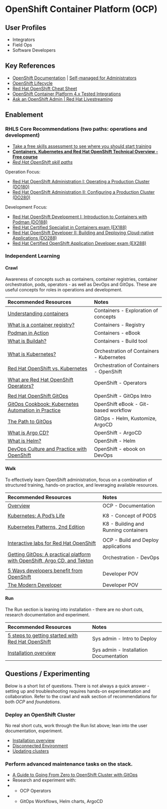 # OpenShift Container Platform (OCP)

## User Profiles

* Integrators
* Field Ops
* Software Developers

## Key References

* [OpenShift Documentation](https://docs.redhat.com/en/documentation/openshift_container_platform/4.17)
| [Self-managed for Administrators](https://docs.redhat.com/en/essentials/openshift/self-managed-for-administrators)
* [OpenShift Lifecycle](https://access.redhat.com/support/policy/updates/openshift)
* [Red Hat OpenShift Cheat Sheet](https://developers.redhat.com/cheat-sheets/red-hat-openshift-container-platform)
* [OpenShift Container Platform 4.x Tested Integrations](https://access.redhat.com/articles/4128421)
* [Ask an OpenShift Admin | Red Hat Livestreaming](https://www.youtube.com/playlist?list=PLaR6Rq6Z4IqdsG6b09q4QIv_Yq5fNL7zh)

## Enablement

### RHLS Core Recommendations (two paths: operations and development)

* [Take a free skills assessment to see where you should start training](https://skills.ole.redhat.com/en)
* [**Containers, Kubernetes and Red Hat OpenShift Technical Overview - Free course**](https://www.redhat.com/en/services/training/do080-deploying-containerized-applications-technical-overview)
* [*Red Hat OpenShift skill paths*](https://www.redhat.com/en/resources/openshift-skill-paths-datasheet)

Operation Focus:  

* [Red Hat OpenShift Administration I: Operating a Production Cluster (DO180)](https://www.redhat.com/en/services/training/red-hat-openshift-administration-i-operating-a-production-cluster)
* [Red Hat OpenShift Administration II: Configuring a Production Cluster (DO280)](https://www.redhat.com/en/services/training/red-hat-openshift-administration-ii-configuring-a-production-cluster)

Development Focus:  

* [Red Hat OpenShift Development I: Introduction to Containers with Podman (DO188)](https://www.redhat.com/en/services/training/do188-red-hat-open-shift-development-introduction-containers-with-podman)
* [Red Hat Certified Specialist in Containers exam (EX188)](https://www.redhat.com/en/services/training/ex188-red-hat-certified-specialist-containers-exam)
* [Red Hat OpenShift Developer II: Building and Deploying Cloud-native Applications (DO288)](https://www.redhat.com/en/services/training/red-hat-openshift-developer-ii-building-and-deploying-cloud-native-applications)
* [Red Hat Certified OpenShift Application Developer exam (EX288)](https://www.redhat.com/en/services/training/ex288-red-hat-certified-openshift-application-developer-exam)

### Independent Learning

#### Crawl

Awareness of concepts such as containers, container registries, container orchestration, pods, operators -  as well as DevOps and GitOps.
These are useful concepts for roles in operations and development.

| Recommended Resources | Notes |
| :-------------------- | :---- |
| [Understanding containers](https://www.redhat.com/en/topics/containers) | Containers - Exploration of concepts  |
| [What is a container registry?](https://www.redhat.com/en/topics/cloud-native-apps/what-is-a-container-registry) | Containers - Registry|
| [Podman in Action](https://developers.redhat.com/e-books/podman-action) | Containers - eBook |
| [What is Buildah?](https://www.redhat.com/en/topics/containers/what-is-buildah) | Containers - Build tool |
| | |
| [What is Kubernetes?](https://www.redhat.com/en/topics/containers/what-is-kubernetes) | Orchestration of Containers - Kubernetes |
| [Red Hat OpenShift vs. Kubernetes](https://www.redhat.com/en/technologies/cloud-computing/openshift/red-hat-openshift-kubernetes) | Orchestration of Containers - OpenShift |
| [What are Red Hat OpenShift Operators?](https://www.redhat.com/en/technologies/cloud-computing/openshift/what-are-openshift-operators) | OpenShift - Operators|
| | |
| [Red Hat OpenShift GitOps](https://www.redhat.com/en/technologies/cloud-computing/openshift/gitops) | OpenShift - GitOps Intro |
| [GitOps Cookbook: Kubernetes Automation in Practice](https://developers.redhat.com/e-books/gitops-cookbook?extIdCarryOver=true&intcmp=7015Y000003t7aWQAQ&percmp=RHCTG0250000438148&sc_cid=701f2000000tyN6AAI) | OpenShift eBook -  Git-based workflow|
| [The Path to GitOps](https://developers.redhat.com/e-books/path-gitops) | GitOps - Helm, Kustomize, ArgoCD |
| [What is Argo CD?](https://www.redhat.com/en/topics/devops/what-is-argocd) |OpenShift -  ArgoCD |
| [What is Helm?](https://www.redhat.com/en/topics/devops/what-is-helm#overview) | OpenShift - Helm |
| [DevOps Culture and Practice with OpenShift](https://developers.redhat.com/e-books/devops-culture-and-practice-openshift) | OpenShift - ebook on DevOps |

#### Walk

To effectively learn OpenShift administration, focus on a combination of structured training, hands-on practice, and leveraging available resources.

| Recommended Resources | Notes |
| :---- | :---- |
| [Overview](https://docs.redhat.com/en/documentation/openshift_container_platform/4.19/html/overview/index) | OCP - Documentation |
| | |
| [Kubernetes: A Pod’s Life](https://www.redhat.com/en/blog/kubernetes-pods-life) | K8 - Concept of PODS |
| [Kubernetes Patterns, 2nd Edition](https://developers.redhat.com/e-books/kubernetes-patterns) | K8 - Building and Running containers  |
| | |
| [Interactive labs for Red Hat OpenShift](https://www.redhat.com/en/interactive-labs/openshift) | OCP - Build and Deploy applications |
| [Getting GitOps: A practical platform with OpenShift, Argo CD, and Tekton](https://developers.redhat.com/e-books/getting-gitops-practical-platform-openshift-argo-cd-and-tekton) |Orchestration - DevOps |
| | |
| [5 Ways developers benefit from OpenShift](https://developers.redhat.com/e-books/5-ways-developers-benefit-red-hat-openshift)   | Developer POV |
| [The Modern Developer](https://developers.redhat.com/e-books/modern-developer) | Developer POV |

#### Run

The Run section is leaning into installation - there are no short cuts, research documentation and experiment.

| Recommended Resources | Notes |
| :---- | :---- |
| [5 steps to getting started with Red Hat OpenShift](https://www.redhat.com/en/resources/5-steps-getting-started-with-openshift-checklist) | Sys admin - Intro to Deploy |
| [Installation overview](https://docs.redhat.com/en/documentation/openshift_container_platform/4.19/html/installation_overview/index)| Sys admin - Installation Documentation | 

## Questions / Experimenting 

Below is a short list of questions.  There is not always a quick answer - setting up and troubleshooting requires hands-on experimentation and collaboration.   Refer to the crawl and walk section of recommendations for both *OCP* and *foundations*.

### Deploy an OpenShift Cluster

No real short cuts, work through the Run list above; lean into the user documentation, experiment.

* [Installation overview](https://docs.redhat.com/en/documentation/openshift_container_platform/4.19/html/installation_overview/index)
* [Disconnected Environment](https://docs.redhat.com/en/documentation/openshift_container_platform/4.19/html/disconnected_environments/index)
* [Updating clusters](https://docs.redhat.com/en/documentation/openshift_container_platform/4.19/html/updating_clusters/index)

### Perform advanced maintenance tasks on the stack.

* [A Guide to Going From Zero to OpenShift Cluster with GitOps](https://www.redhat.com/en/blog/a-guide-to-going-from-zero-to-openshift-cluster-with-gitops)
* Research and experiment with:
* * OCP Operators
* * GitOps Workflows, Helm charts, ArgoCD
